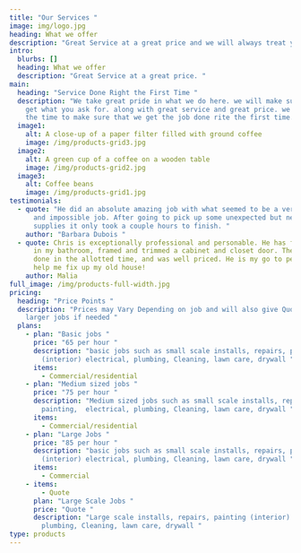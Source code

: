```yaml
---
title: "Our Services "
image: img/logo.jpg
heading: What we offer
description: "Great Service at a great price and we will always treat you like Family. "
intro:
  blurbs: []
  heading: What we offer
  description: "Great Service at a great price. "
main:
  heading: "Service Done Right the First Time "
  description: "We take great pride in what we do here. we will make sure that you
    get what you ask for. along with great service and great price. we will take
    the time to make sure that we get the job done rite the first time. "
  image1:
    alt: A close-up of a paper filter filled with ground coffee
    image: /img/products-grid3.jpg
  image2:
    alt: A green cup of a coffee on a wooden table
    image: /img/products-grid2.jpg
  image3:
    alt: Coffee beans
    image: /img/products-grid1.jpg
testimonials:
  - quote: "He did an absolute amazing job with what seemed to be a very difficult
      and impossible job. After going to pick up some unexpected but needed
      supplies it only took a couple hours to finish. "
    author: "Barbara Dubois "
  - quote: Chris is exceptionally professional and personable. He has fixed molding
      in my bathroom, framed and trimmed a cabinet and closet door. The work was
      done in the allotted time, and was well priced. He is my go to person to
      help me fix up my old house!
    author: Malia
full_image: /img/products-full-width.jpg
pricing:
  heading: "Price Points "
  description: "Prices may Vary Depending on job and will also give Quotes for
    larger jobs if needed "
  plans:
    - plan: "Basic jobs "
      price: "65 per hour "
      description: "basic jobs such as small scale installs, repairs, painting
        (interior) electrical, plumbing, Cleaning, lawn care, drywall "
      items:
        - Commercial/residential
    - plan: "Medium sized jobs "
      price: "75 per hour "
      description: "Medium sized jobs such as small scale installs, repairs,
        painting,  electrical, plumbing, Cleaning, lawn care, drywall "
      items:
        - Commercial/residential
    - plan: "Large Jobs "
      price: "85 per hour "
      description: "basic jobs such as small scale installs, repairs, painting
        (interior) electrical, plumbing, Cleaning, lawn care, drywall "
      items:
        - Commercial
    - items:
        - Quote
      plan: "Large Scale Jobs "
      price: "Quote "
      description: "Large scale installs, repairs, painting (interior) electrical,
        plumbing, Cleaning, lawn care, drywall "
type: products
---
```

